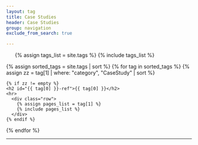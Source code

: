 ```yaml
---
layout: tag
title: Case Studies
header: Case Studies
group: navigation
exclude_from_search: true

---
```


<script src="{{ ASSET_PATH }}/resources/jquery/jquery.min.js"></script>
<script src="{{ ASSET_PATH }}/resources/bootstrap/js/bootstrap.min.js"></script>
<div class="row">
  <div class="col-md-3" style="text-align:left;">
<ul class="nav nav-pills nav-stacked">
  {% assign tags_list = site.tags %}  
  {% include tags_list %}
</ul>
</div>


<div class="col-md-9">
  {% assign sorted_tags = site.tags | sort %}
  {% for tag in sorted_tags %}
  {% assign zz = tag[1] | where: "category", "CaseStudy" | sort %}
    
    {% if zz != empty %}
    <h2 id="{{ tag[0] }}-ref">{{ tag[0] }}</h2>
    <hr>
      <div class="row">
        {% assign pages_list = tag[1] %}  
        {% include pages_list %}
      </div>
    {% endif %}

  {% endfor %}
</div>
</div>

<hr>

<script src="/assets/themes/bootstrap/resources/jquery/jquery.min.js"></script>
<script src="/assets/themes/bootstrap/resources/bootstrap/js/bootstrap.min.js"></script>
<script type="text/javascript">
$('.pill').click(function(){
  var self = this;
  $('.pill').removeClass("active");
  $(this).addClass("active");
});

</script>
